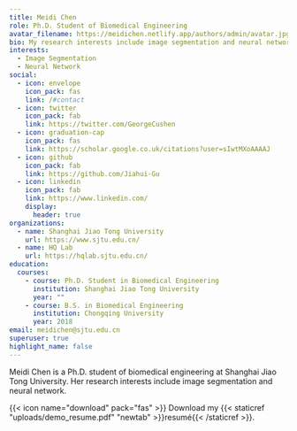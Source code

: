 ```yaml
---
title: Meidi Chen
role: Ph.D. Student of Biomedical Engineering
avatar_filename: https://meidichen.netlify.app/authors/admin/avatar.jpg
bio: My research interests include image segmentation and neural network.
interests:
  - Image Segmentation
  - Neural Network
social:
  - icon: envelope
    icon_pack: fas
    link: /#contact
  - icon: twitter
    icon_pack: fab
    link: https://twitter.com/GeorgeCushen
  - icon: graduation-cap
    icon_pack: fas
    link: https://scholar.google.co.uk/citations?user=sIwtMXoAAAAJ
  - icon: github
    icon_pack: fab
    link: https://github.com/Jiahui-Gu
  - icon: linkedin
    icon_pack: fab
    link: https://www.linkedin.com/
    display:
      header: true
organizations:
  - name: Shanghai Jiao Tong University
    url: https://www.sjtu.edu.cn/
  - name: HQ Lab
    url: https://hqlab.sjtu.edu.cn/
education:
  courses:
    - course: Ph.D. Student in Biomedical Engineering
      institution: Shanghai Jiao Tong University
      year: ""
    - course: B.S. in Biomedical Engineering
      institution: Chongqing University
      year: 2018
email: meidichen@sjtu.edu.cn
superuser: true
highlight_name: false
---
```

Meidi Chen is a Ph.D. student of biomedical engineering at Shanghai Jiao Tong University. Her research interests include image segmentation and neural network. 

{{< icon name="download" pack="fas" >}} Download my {{< staticref "uploads/demo_resume.pdf" "newtab" >}}resumé{{< /staticref >}}.